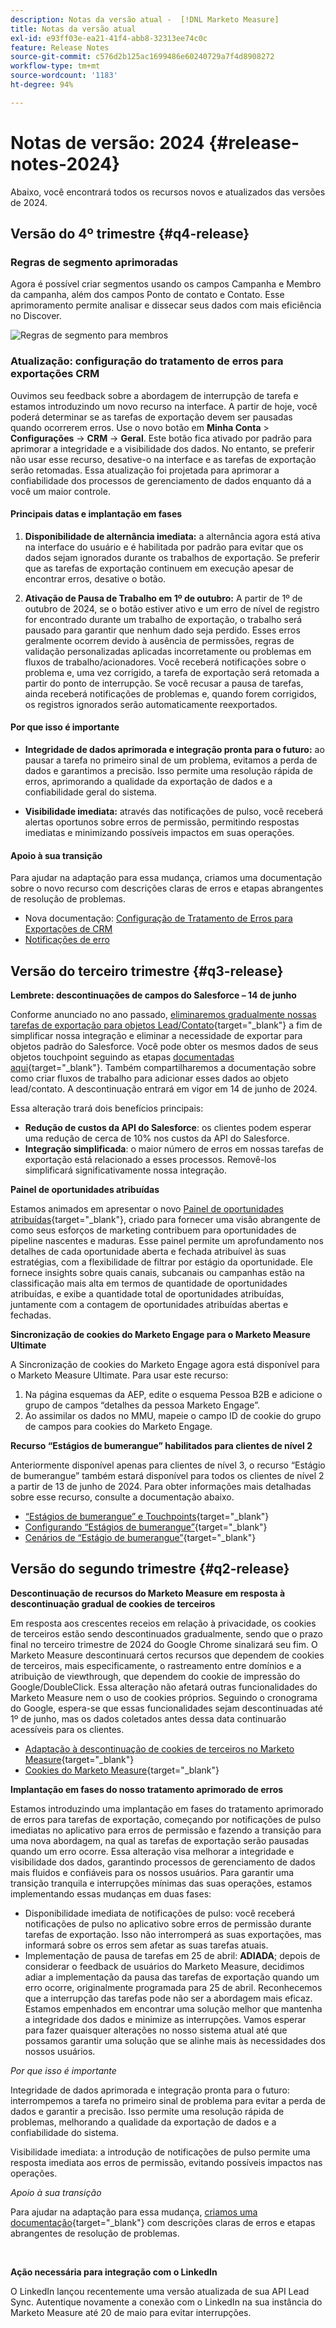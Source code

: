 ```yaml
---
description: Notas da versão atual -  [!DNL Marketo Measure]
title: Notas da versão atual
exl-id: e93ff03e-ea21-41f4-abb8-32313ee74c0c
feature: Release Notes
source-git-commit: c576d2b125ac1699486e60240729a7f4d8908272
workflow-type: tm+mt
source-wordcount: '1183'
ht-degree: 94%

---
```


# Notas de versão: 2024 {#release-notes-2024}

Abaixo, você encontrará todos os recursos novos e atualizados das versões de 2024.

## Versão do 4º trimestre {#q4-release}

### Regras de segmento aprimoradas

Agora é possível criar segmentos usando os campos Campanha e Membro da campanha, além dos campos Ponto de contato e Contato. Esse aprimoramento permite analisar e dissecar seus dados com mais eficiência no Discover.

![Regras de segmento para membros](assets/campaign-member.png)

### Atualização: configuração do tratamento de erros para exportações CRM

Ouvimos seu feedback sobre a abordagem de interrupção de tarefa e estamos introduzindo um novo recurso na interface. A partir de hoje, você poderá determinar se as tarefas de exportação devem ser pausadas quando ocorrerem erros. Use o novo botão em **Minha Conta** > **Configurações** → **CRM** → **Geral**. Este botão fica ativado por padrão para aprimorar a integridade e a visibilidade dos dados. No entanto, se preferir não usar esse recurso, desative-o na interface e as tarefas de exportação serão retomadas. Essa atualização foi projetada para aprimorar a confiabilidade dos processos de gerenciamento de dados enquanto dá a você um maior controle.

#### Principais datas e implantação em fases

1. **Disponibilidade de alternância imediata:** a alternância agora está ativa na interface do usuário e é habilitada por padrão para evitar que os dados sejam ignorados durante os trabalhos de exportação. Se preferir que as tarefas de exportação continuem em execução apesar de encontrar erros, desative o botão.

1. **Ativação de Pausa de Trabalho em 1º de outubro:** A partir de 1º de outubro de 2024, se o botão estiver ativo e um erro de nível de registro for encontrado durante um trabalho de exportação, o trabalho será pausado para garantir que nenhum dado seja perdido. Esses erros geralmente ocorrem devido à ausência de permissões, regras de validação personalizadas aplicadas incorretamente ou problemas em fluxos de trabalho/acionadores. Você receberá notificações sobre o problema e, uma vez corrigido, a tarefa de exportação será retomada a partir do ponto de interrupção. Se você recusar a pausa de tarefas, ainda receberá notificações de problemas e, quando forem corrigidos, os registros ignorados serão automaticamente reexportados.

#### Por que isso é importante

* **Integridade de dados aprimorada e integração pronta para o futuro:** ao pausar a tarefa no primeiro sinal de um problema, evitamos a perda de dados e garantimos a precisão. Isso permite uma resolução rápida de erros, aprimorando a qualidade da exportação de dados e a confiabilidade geral do sistema.

* **Visibilidade imediata:** através das notificações de pulso, você receberá alertas oportunos sobre erros de permissão, permitindo respostas imediatas e minimizando possíveis impactos em suas operações.

#### Apoio à sua transição

Para ajudar na adaptação para essa mudança, criamos uma documentação sobre o novo recurso com descrições claras de erros e etapas abrangentes de resolução de problemas.

* Nova documentação: [Configuração de Tratamento de Erros para Exportações de CRM](/help/configuration-and-setup/marketo-measure-and-salesforce/crm-error-handling.md)
* [Notificações de erro](/help/configuration-and-setup/getting-started-with-marketo-measure/error-notifications.md)

## Versão do terceiro trimestre {#q3-release}

<p>

**Lembrete: descontinuações de campos do Salesforce – 14 de junho**

Conforme anunciado no ano passado, [eliminaremos gradualmente nossas tarefas de exportação para objetos Lead/Contato](https://nation.marketo.com/t5/employee-blogs/marketo-measure-salesforce-lead-and-contact-field-deprecation-06/ba-p/350179){target="_blank"} a fim de simplificar nossa integração e eliminar a necessidade de exportar para objetos padrão do Salesforce. Você pode obter os mesmos dados de seus objetos touchpoint seguindo as etapas [documentadas aqui](/help/release-notes/previous-releases/2023.md#deprecations){target="_blank"}. Também compartilharemos a documentação sobre como criar fluxos de trabalho para adicionar esses dados ao objeto lead/contato. A descontinuação entrará em vigor em 14 de junho de 2024.

Essa alteração trará dois benefícios principais:

* **Redução de custos da API do Salesforce**: os clientes podem esperar uma redução de cerca de 10% nos custos da API do Salesforce.
* **Integração simplificada**: o maior número de erros em nossas tarefas de exportação está relacionado a esses processos. Removê-los simplificará significativamente nossa integração.

**Painel de oportunidades atribuídas**

Estamos animados em apresentar o novo [Painel de oportunidades atribuídas](/help/marketo-measure-discover-ui/dashboards/attributed-opportunity-dashboard.md){target="_blank"}, criado para fornecer uma visão abrangente de como seus esforços de marketing contribuem para oportunidades de pipeline nascentes e maduras.  Esse painel permite um aprofundamento nos detalhes de cada oportunidade aberta e fechada atribuível às suas estratégias, com a flexibilidade de filtrar por estágio da oportunidade. Ele fornece insights sobre quais canais, subcanais ou campanhas estão na classificação mais alta em termos de quantidade de oportunidades atribuídas, e exibe a quantidade total de oportunidades atribuídas, juntamente com a contagem de oportunidades atribuídas abertas e fechadas.

**Sincronização de cookies do Marketo Engage para o Marketo Measure Ultimate**

A Sincronização de cookies do Marketo Engage agora está disponível para o Marketo Measure Ultimate. Para usar este recurso:

1. Na página esquemas da AEP, edite o esquema Pessoa B2B e adicione o grupo de campos “detalhes da pessoa Marketo Engage”.
1. Ao assimilar os dados no MMU, mapeie o campo ID de cookie do grupo de campos para cookies do Marketo Engage.

**Recurso “Estágios de bumerangue” habilitados para clientes de nível 2**

Anteriormente disponível apenas para clientes de nível 3, o recurso “Estágio de bumerangue” também estará disponível para todos os clientes de nível 2 a partir de 13 de junho de 2024. Para obter informações mais detalhadas sobre esse recurso, consulte a documentação abaixo.

* [“Estágios de bumerangue” e Touchpoints](/help/advanced-marketo-measure-features/boomerang/boomerang-stages-and-touchpoints.md){target="_blank"}
* [Configurando “Estágios de bumerangue”](/help/advanced-marketo-measure-features/boomerang/setting-up-boomerang-stages.md){target="_blank"}
* [Cenários de “Estágio de bumerangue”](/help/advanced-marketo-measure-features/boomerang/boomerang-stage-scenarios.md){target="_blank"}

<p>

## Versão do segundo trimestre {#q2-release}

<p>

**Descontinuação de recursos do Marketo Measure em resposta à descontinuação gradual de cookies de terceiros**

Em resposta aos crescentes receios em relação à privacidade, os cookies de terceiros estão sendo descontinuados gradualmente, sendo que o prazo final no terceiro trimestre de 2024 do Google Chrome sinalizará seu fim. O Marketo Measure descontinuará certos recursos que dependem de cookies de terceiros, mais especificamente, o rastreamento entre domínios e a atribuição de viewthrough, que dependem do cookie de impressão do Google/DoubleClick. Essa alteração não afetará outras funcionalidades do Marketo Measure nem o uso de cookies próprios. Seguindo o cronograma do Google, espera-se que essas funcionalidades sejam descontinuadas até 1º de junho, mas os dados coletados antes dessa data continuarão acessíveis para os clientes.

* [Adaptação à descontinuação de cookies de terceiros no Marketo Measure](https://nation.marketo.com/t5/employee-blogs/adapting-to-third-party-cookie-deprecation-in-marketo-measure/ba-p/345110){target="_blank"}
* [Cookies do Marketo Measure](/help/marketo-measure-tracking/setting-up-tracking/marketo-measure-cookies.md){target="_blank"}

**Implantação em fases do nosso tratamento aprimorado de erros**

Estamos introduzindo uma implantação em fases do tratamento aprimorado de erros para tarefas de exportação, começando por notificações de pulso imediatas no aplicativo para erros de permissão e fazendo a transição para uma nova abordagem, na qual as tarefas de exportação serão pausadas quando um erro ocorre. Essa alteração visa melhorar a integridade e visibilidade dos dados, garantindo processos de gerenciamento de dados mais fluidos e confiáveis para os nossos usuários. Para garantir uma transição tranquila e interrupções mínimas das suas operações, estamos implementando essas mudanças em duas fases:

* Disponibilidade imediata de notificações de pulso: você receberá notificações de pulso no aplicativo sobre erros de permissão durante tarefas de exportação. Isso não interromperá as suas exportações, mas informará sobre os erros sem afetar as suas tarefas atuais.
* Implementação de pausa de tarefas em 25 de abril: **ADIADA**; depois de considerar o feedback de usuários do Marketo Measure, decidimos adiar a implementação da pausa das tarefas de exportação quando um erro ocorre, originalmente programada para 25 de abril. Reconhecemos que a interrupção das tarefas pode não ser a abordagem mais eficaz. Estamos empenhados em encontrar uma solução melhor que mantenha a integridade dos dados e minimize as interrupções. Vamos esperar para fazer quaisquer alterações no nosso sistema atual até que possamos garantir uma solução que se alinhe mais às necessidades dos nossos usuários.

_Por que isso é importante_

Integridade de dados aprimorada e integração pronta para o futuro: interrompemos a tarefa no primeiro sinal de problema para evitar a perda de dados e garantir a precisão. Isso permite uma resolução rápida de problemas, melhorando a qualidade da exportação de dados e a confiabilidade do sistema.

Visibilidade imediata: a introdução de notificações de pulso permite uma resposta imediata aos erros de permissão, evitando possíveis impactos nas operações.

_Apoio à sua transição_

Para ajudar na adaptação para essa mudança, [criamos uma documentação](/help/configuration-and-setup/getting-started-with-marketo-measure/error-notifications.md){target="_blank"} com descrições claras de erros e etapas abrangentes de resolução de problemas.

<br>

**Ação necessária para integração com o LinkedIn**

O LinkedIn lançou recentemente uma versão atualizada de sua API Lead Sync. Autentique novamente a conexão com o LinkedIn na sua instância do Marketo Measure até 20 de maio para evitar interrupções.

